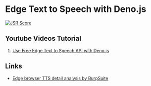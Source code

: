 # Edge Text to Speech with Deno.js

[![JSR Score](https://jsr.io/badges/@mojocn/code/score)](https://jsr.io/@mojocn/codeape)

## Youtube Videos Tutorial

1. [Use Free Edge Text to Speech API with Deno.js](https://www.youtube.com/watch?v=uATgw1KVj_4)

## Links

- [Edge browser TTS detail analysis by BurpSuite](https://github.com/mojocn/codeape/wiki/Microsoft-Edge-Browser-TTS-API-Request-Info-by-Burpsuit)
